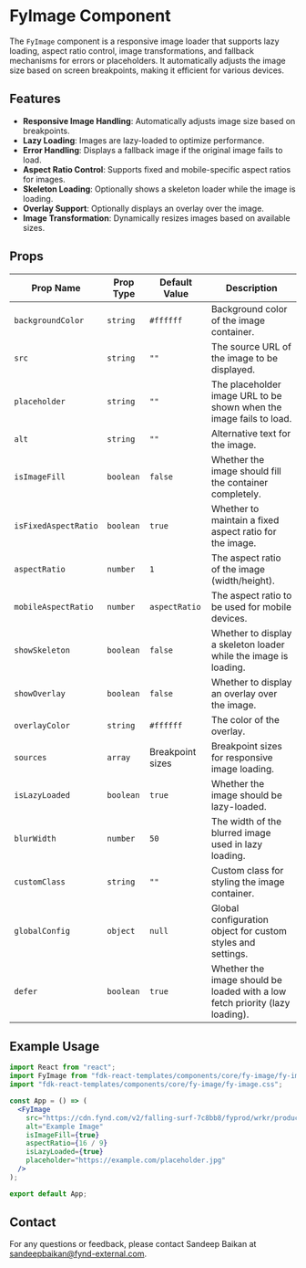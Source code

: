 # FyImage Component

The `FyImage` component is a responsive image loader that supports lazy loading, aspect ratio control, image transformations, and fallback mechanisms for errors or placeholders. It automatically adjusts the image size based on screen breakpoints, making it efficient for various devices.

## Features
- **Responsive Image Handling**: Automatically adjusts image size based on breakpoints.
- **Lazy Loading**: Images are lazy-loaded to optimize performance.
- **Error Handling**: Displays a fallback image if the original image fails to load.
- **Aspect Ratio Control**: Supports fixed and mobile-specific aspect ratios for images.
- **Skeleton Loading**: Optionally shows a skeleton loader while the image is loading.
- **Overlay Support**: Optionally displays an overlay over the image.
- **Image Transformation**: Dynamically resizes images based on available sizes.

## Props

| Prop Name           | Prop Type        | Default Value    | Description                                                                 |
|---------------------|------------------|------------------|-----------------------------------------------------------------------------|
| `backgroundColor`   | `string`         | `#ffffff`        | Background color of the image container.                                     |
| `src`               | `string`         | `""`             | The source URL of the image to be displayed.                                 |
| `placeholder`       | `string`         | `""`             | The placeholder image URL to be shown when the image fails to load.          |
| `alt`               | `string`         | `""`             | Alternative text for the image.                                              |
| `isImageFill`       | `boolean`        | `false`          | Whether the image should fill the container completely.                      |
| `isFixedAspectRatio`| `boolean`        | `true`           | Whether to maintain a fixed aspect ratio for the image.                      |
| `aspectRatio`       | `number`         | `1`              | The aspect ratio of the image (width/height).                                |
| `mobileAspectRatio` | `number`         | `aspectRatio`    | The aspect ratio to be used for mobile devices.                              |
| `showSkeleton`      | `boolean`        | `false`          | Whether to display a skeleton loader while the image is loading.             |
| `showOverlay`       | `boolean`        | `false`          | Whether to display an overlay over the image.                               |
| `overlayColor`      | `string`         | `#ffffff`        | The color of the overlay.                                                   |
| `sources`           | `array`          | Breakpoint sizes | Breakpoint sizes for responsive image loading.                              |
| `isLazyLoaded`      | `boolean`        | `true`           | Whether the image should be lazy-loaded.                                     |
| `blurWidth`         | `number`         | `50`             | The width of the blurred image used in lazy loading.                         |
| `customClass`       | `string`         | `""`             | Custom class for styling the image container.                                |
| `globalConfig`      | `object`         | `null`           | Global configuration object for custom styles and settings.                 |
| `defer`             | `boolean`        | `true`           | Whether the image should be loaded with a low fetch priority (lazy loading). |

## Example Usage

```jsx
import React from "react";
import FyImage from "fdk-react-templates/components/core/fy-image/fy-image";
import "fdk-react-templates/components/core/fy-image/fy-image.css";

const App = () => (
  <FyImage
    src="https://cdn.fynd.com/v2/falling-surf-7c8bb8/fyprod/wrkr/products/pictures/item/free/original/yqs0DrHeJ-continental-gt-650-thumbnail.jpg"
    alt="Example Image"
    isImageFill={true}
    aspectRatio={16 / 9}
    isLazyLoaded={true}
    placeholder="https://example.com/placeholder.jpg"
  />
);

export default App;

```

## Contact

For any questions or feedback, please contact Sandeep Baikan at [sandeepbaikan@fynd-external.com](mailto:sandeepbaikan@fynd-external.com).

